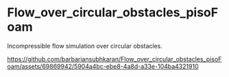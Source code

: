 # Flow_over_circular_obstacles_pisoFoam
Incompressible flow simulation over circular obstacles. 


https://github.com/barbariansubhkaran/Flow_over_circular_obstacles_pisoFoam/assets/69869942/5904a4bc-ebe8-4a8d-a33e-104ba4321910

